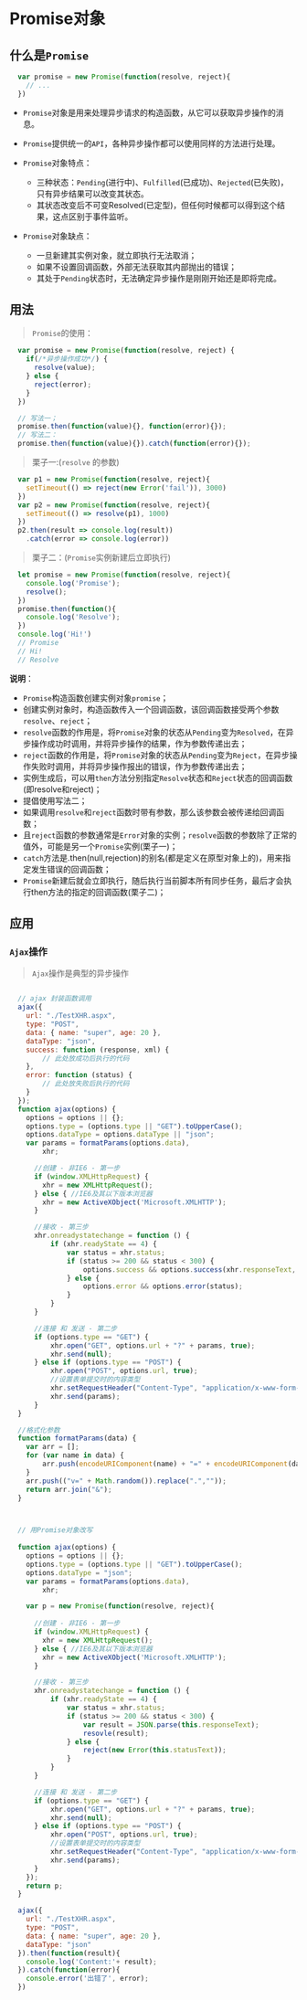 # Promise对象

## 什么是`Promise`

```js
  var promise = new Promise(function(resolve, reject){
    // ...
  })
```

- `Promise`对象是用来处理异步请求的构造函数，从它可以获取异步操作的消息。

- `Promise`提供统一的`API`，各种异步操作都可以使用同样的方法进行处理。

- `Promise`对象特点：
  + 三种状态：`Pending`(进行中)、`Fulfilled`(已成功)、`Rejected`(已失败)， 只有异步结果可以改变其状态。
  + 其状态改变后不可变Resolved(已定型)，但任何时候都可以得到这个结果，这点区别于事件监听。

- `Promise`对象缺点：
  + 一旦新建其实例对象，就立即执行无法取消；
  + 如果不设置回调函数，外部无法获取其内部抛出的错误；
  + 其处于`Pending`状态时，无法确定异步操作是刚刚开始还是即将完成。

## 用法

> `Promise`的使用： 

```js
  var promise = new Promise(function(resolve, reject) {
    if(/*异步操作成功*/) {
      resolve(value);
    } else {
      reject(error);
    }
  })

  // 写法一；
  promise.then(function(value){}, function(error){});
  // 写法二：
  promise.then(function(value){}).catch(function(error){});
```

> 栗子一:(`resolve` 的参数)

```js
  var p1 = new Promise(function(resolve, reject){
    setTimeout(() => reject(new Error('fail')), 3000) 
  })
  var p2 = new Promise(function(resolve, reject){
    setTimeout(() => resolve(p1), 1000)
  })
  p2.then(result => console.log(result))
    .catch(error => console.log(error))
```

> 栗子二：(`Promise`实例新建后立即执行)

```js
  let promise = new Promise(function(resolve, reject){
    console.log('Promise');
    resolve();
  })
  promise.then(function(){
    console.log('Resolve');
  })
  console.log('Hi!')
  // Promise
  // Hi!
  // Resolve
```

**说明**：
- `Promise`构造函数创建实例对象`promise`；
- 创建实例对象时，构造函数传入一个回调函数，该回调函数接受两个参数`resolve`、`reject`；
- `resolve`函数的作用是，将`Promise`对象的状态从`Pending`变为`Resolved`，在异步操作成功时调用，并将异步操作的结果，作为参数传递出去；
- `reject`函数的作用是，将`Promise`对象的状态从`Pending`变为`Reject`，在异步操作失败时调用，并将异步操作报出的错误，作为参数传递出去；
- 实例生成后，可以用`then`方法分别指定`Resolve`状态和`Reject`状态的回调函数(即resolve和reject)；
- 提倡使用写法二；
- 如果调用`resolve`和`reject`函数时带有参数，那么该参数会被传递给回调函数；
- 且`reject`函数的参数通常是`Error`对象的实例；`resolve`函数的参数除了正常的值外，可能是另一个`Promise`实例(栗子一)；
- `catch`方法是.then(null,rejection)的别名(都是定义在原型对象上的)，用来指定发生错误的回调函数；
- `Promise`新建后就会立即执行，随后执行当前脚本所有同步任务，最后才会执行then方法的指定的回调函数(栗子二)；

## 应用





### `Ajax`操作

> `Ajax`操作是典型的异步操作

```js

  // ajax 封装函数调用
  ajax({
    url: "./TestXHR.aspx",   
    type: "POST",                    
    data: { name: "super", age: 20 },  
    dataType: "json",
    success: function (response, xml) {
        // 此处放成功后执行的代码
    },
    error: function (status) {
        // 此处放失败后执行的代码
    }
  });
  function ajax(options) {
    options = options || {};
    options.type = (options.type || "GET").toUpperCase();
    options.dataType = options.dataType || "json";
    var params = formatParams(options.data),
        xhr;

      //创建 - 非IE6 - 第一步
      if (window.XMLHttpRequest) {
        xhr = new XMLHttpRequest();
      } else { //IE6及其以下版本浏览器
        xhr = new ActiveXObject('Microsoft.XMLHTTP');
      }

      //接收 - 第三步
      xhr.onreadystatechange = function () {
          if (xhr.readyState == 4) {
              var status = xhr.status;
              if (status >= 200 && status < 300) {
                  options.success && options.success(xhr.responseText, xhr.responseXML);
              } else {
                  options.error && options.error(status);
              }
          }
      }

      //连接 和 发送 - 第二步
      if (options.type == "GET") {
          xhr.open("GET", options.url + "?" + params, true);
          xhr.send(null);
      } else if (options.type == "POST") {
          xhr.open("POST", options.url, true);
          //设置表单提交时的内容类型
          xhr.setRequestHeader("Content-Type", "application/x-www-form-urlencoded");
          xhr.send(params);
      }
  }

  //格式化参数
  function formatParams(data) {
    var arr = [];
    for (var name in data) {
        arr.push(encodeURIComponent(name) + "=" + encodeURIComponent(data[name]));
    }
    arr.push(("v=" + Math.random()).replace(".",""));
    return arr.join("&");
  }



  // 用Promise对象改写
  
  function ajax(options) {
    options = options || {};
    options.type = (options.type || "GET").toUpperCase();
    options.dataType = "json";
    var params = formatParams(options.data),
        xhr;

    var p = new Promise(function(resolve, reject){
      
      //创建 - 非IE6 - 第一步
      if (window.XMLHttpRequest) {
        xhr = new XMLHttpRequest();
      } else { //IE6及其以下版本浏览器
        xhr = new ActiveXObject('Microsoft.XMLHTTP');
      }

      //接收 - 第三步
      xhr.onreadystatechange = function () {
          if (xhr.readyState == 4) {
              var status = xhr.status;
              if (status >= 200 && status < 300) {
                  var result = JSON.parse(this.responseText);
                  resovle(result);
              } else {
                  reject(new Error(this.statusText));
              }
          }
      }

      //连接 和 发送 - 第二步
      if (options.type == "GET") {
          xhr.open("GET", options.url + "?" + params, true);
          xhr.send(null);
      } else if (options.type == "POST") {
          xhr.open("POST", options.url, true);
          //设置表单提交时的内容类型
          xhr.setRequestHeader("Content-Type", "application/x-www-form-urlencoded");
          xhr.send(params);
      }
    });
    return p;
  }

  ajax({
    url: "./TestXHR.aspx",   
    type: "POST",                    
    data: { name: "super", age: 20 },  
    dataType: "json"
  }).then(function(result){
    console.log('Content:'+ result);
  }).catch(function(error){
    console.error('出错了', error);
  })

```

